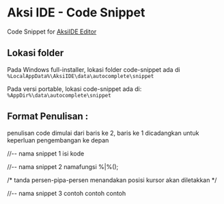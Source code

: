 Aksi IDE - Code Snippet
=========================

Code Snippet for [AksiIDE Editor](http://aksiide.com "AksiIDE Editor")

Lokasi folder
-------------

Pada Windows full-installer, lokasi folder code-snippet ada di
`%LocalAppData%\AksiIDE\data\autocomplete\snippet`


Pada versi portable, lokasi code-snippet ada di:
`%AppDir%\data\autocomplete\snippet`


Format Penulisan :
-----------------

penulisan code dimulai dari baris ke 2,
baris ke 1 dicadangkan untuk keperluan pengembangan ke depan


//-- nama snippet 1
isi kode

//-- nama snippet 2
namafungsi %|%();

/*  tanda persen-pipa-persen menandakan posisi kursor akan diletakkan */

//-- nama snippet 3
contoh
contoh
contoh
